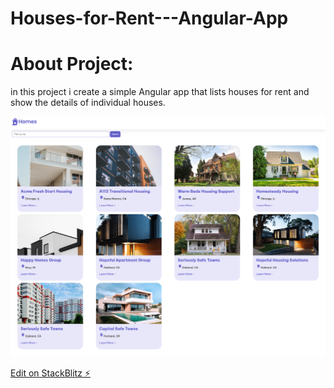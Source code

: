 # Houses-for-Rent---Angular-App

# About Project:

in this project i create a simple Angular app that lists houses for rent and show the details of individual houses.

![homes app landing page](src/Pic/homes-app-landing-page.png)

[Edit on StackBlitz ⚡️](https://stackblitz.com/edit/angular-zjg2rm)
